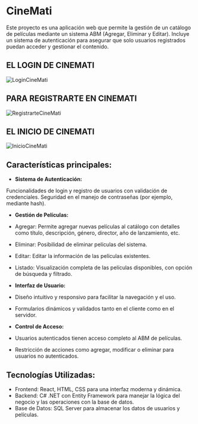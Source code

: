 # **CineMati**

Este proyecto es una aplicación web que permite la gestión de un catálogo de películas mediante un sistema ABM (Agregar, Eliminar y Editar). Incluye un sistema de autenticación para asegurar que solo usuarios registrados puedan acceder y gestionar el contenido.

## EL LOGIN DE CINEMATI

![LoginCineMati](https://github.com/user-attachments/assets/517ed0d4-5b57-4e48-ad7d-482af22393be)

## PARA REGISTRARTE EN CINEMATI

![RegistrarteCineMati](https://github.com/user-attachments/assets/769a65c6-37ab-42bc-8ec0-9d314bef277f)

## EL INICIO DE CINEMATI

![InicioCineMati](https://github.com/user-attachments/assets/3d65df2f-4c2c-4008-8f04-4ac5819b8c9d)
## **Características principales:**

- **Sistema de Autenticación:**

Funcionalidades de login y registro de usuarios con validación de credenciales.
Seguridad en el manejo de contraseñas (por ejemplo, mediante hash).

- **Gestión de Películas:**

- Agregar: Permite agregar nuevas películas al catálogo con detalles como título, descripción, género, director, año de lanzamiento, etc.
- Eliminar: Posibilidad de eliminar películas del sistema.
- Editar: Editar la información de las películas existentes.
- Listado: Visualización completa de las películas disponibles, con opción de búsqueda y filtrado.
- **Interfaz de Usuario:**

- Diseño intuitivo y responsivo para facilitar la navegación y el uso.

- Formularios dinámicos y validados tanto en el cliente como en el servidor.



- **Control de Acceso:**

- Usuarios autenticados tienen acceso completo al ABM de películas.
- Restricción de acciones como agregar, modificar o eliminar para usuarios no autenticados.


## **Tecnologías Utilizadas:**


- Frontend: React, HTML, CSS para una interfaz moderna y dinámica.
- Backend: C# .NET con Entity Framework para manejar la lógica del negocio y las operaciones con la base de datos.
- Base de Datos: SQL Server para almacenar los datos de usuarios y películas.
